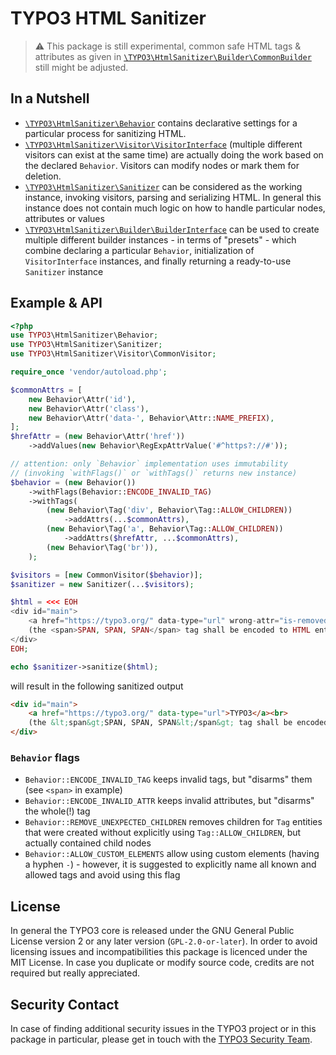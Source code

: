 # TYPO3 HTML Sanitizer

> :warning: This package is still experimental, common safe HTML tags & attributes
> as given in [`\TYPO3\HtmlSanitizer\Builder\CommonBuilder`](src/Builder/CommonBuilder.php)
> still might be adjusted.

## In a Nutshell

+ [`\TYPO3\HtmlSanitizer\Behavior`](src/Behavior.php) contains declarative settings for
  a particular process for sanitizing HTML.
+ [`\TYPO3\HtmlSanitizer\Visitor\VisitorInterface`](src/Visitor/VisitorInterface.php)
  (multiple different visitors can exist at the same time) are actually doing the work
  based on the declared `Behavior`. Visitors can modify nodes or mark them for deletion.
+ [`\TYPO3\HtmlSanitizer\Sanitizer`](src/Sanitizer.php) can be considered as the working
  instance, invoking visitors, parsing and serializing HTML. In general this instance does
  not contain much logic on how to handle particular nodes, attributes or values
+ [`\TYPO3\HtmlSanitizer\Builder\BuilderInterface`](src/Builder/BuilderInterface.php) can
  be used to create multiple different builder instances - in terms of "presets" - which
  combine declaring a particular `Behavior`, initialization of `VisitorInterface` instances,
  and finally returning a ready-to-use `Sanitizer` instance

## Example & API

```php
<?php
use TYPO3\HtmlSanitizer\Behavior;
use TYPO3\HtmlSanitizer\Sanitizer;
use TYPO3\HtmlSanitizer\Visitor\CommonVisitor;

require_once 'vendor/autoload.php';

$commonAttrs = [
    new Behavior\Attr('id'),
    new Behavior\Attr('class'),
    new Behavior\Attr('data-', Behavior\Attr::NAME_PREFIX),
];
$hrefAttr = (new Behavior\Attr('href'))
    ->addValues(new Behavior\RegExpAttrValue('#^https?://#'));

// attention: only `Behavior` implementation uses immutability
// (invoking `withFlags()` or `withTags()` returns new instance)
$behavior = (new Behavior())
    ->withFlags(Behavior::ENCODE_INVALID_TAG)
    ->withTags(
        (new Behavior\Tag('div', Behavior\Tag::ALLOW_CHILDREN))
            ->addAttrs(...$commonAttrs),
        (new Behavior\Tag('a', Behavior\Tag::ALLOW_CHILDREN))
            ->addAttrs($hrefAttr, ...$commonAttrs),
        (new Behavior\Tag('br')),
    );

$visitors = [new CommonVisitor($behavior)];
$sanitizer = new Sanitizer(...$visitors);

$html = <<< EOH
<div id="main">
    <a href="https://typo3.org/" data-type="url" wrong-attr="is-removed">TYPO3</a><br>
    (the <span>SPAN, SPAN, SPAN</span> tag shall be encoded to HTML entities)
</div>
EOH;

echo $sanitizer->sanitize($html);
```

will result in the following sanitized output

```html
<div id="main">
    <a href="https://typo3.org/" data-type="url">TYPO3</a><br>
    (the &lt;span&gt;SPAN, SPAN, SPAN&lt;/span&gt; tag shall be encoded to HTML entities)
</div>
```

### `Behavior` flags

* `Behavior::ENCODE_INVALID_TAG` keeps invalid tags, but "disarms" them (see `<span>` in example)
* `Behavior::ENCODE_INVALID_ATTR` keeps invalid attributes, but "disarms" the whole(!) tag
* `Behavior::REMOVE_UNEXPECTED_CHILDREN` removes children for `Tag` entities that were created
  without explicitly using `Tag::ALLOW_CHILDREN`, but actually contained child nodes
* `Behavior::ALLOW_CUSTOM_ELEMENTS` allow using custom elements (having a hyphen `-`) - however,
  it is suggested to explicitly name all known and allowed tags and avoid using this flag

## License

In general the TYPO3 core is released under the GNU General Public License version
2 or any later version (`GPL-2.0-or-later`). In order to avoid licensing issues and
incompatibilities this package is licenced under the MIT License. In case  you
duplicate or modify source code, credits are not required but really appreciated.

## Security Contact

In case of finding additional security issues in the TYPO3 project or in this package  in particular,
please get in touch with the [TYPO3 Security Team](mailto:security@typo3.org).
